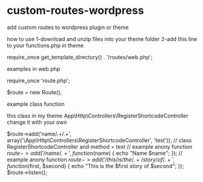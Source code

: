 # custom-routes-wordpress
add custom routes to wordpress plugin or theme

how to use
1-download and unzip files into your theme folder
2-add this line to your functions.php in theme

require_once get_template_directory() . '/routes/web.php';

examples in web.php

require_once 'route.php';

$route = new Route();

example class function

this class in my theme App\Http\Controllers\RegisterShortcodeController change it with your own 

$route->add('name/.+/.+', array('\App\Http\Controllers\RegisterShortcodeController', 'test')); // class RegisterShortcodeController and method = test
// example anony function
$route->add('/name/.+', function ($name) {
	echo "Name $name";
});
// example anony function
$route->add('/this/is/the/.+/story/of/.+', function ($first, $second) {
	echo "This is the $first story of $second";
});
$route->listen();
